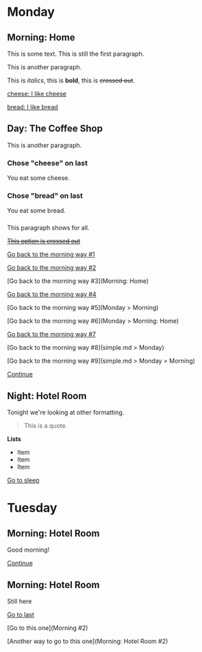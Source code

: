 # Monday

## Morning: Home

This is some text.
This is still the first paragraph.

This is another paragraph.

This is *italics*, this is **bold**, this is ~~crossed out~~.

[cheese: I like cheese](next)

[bread: I like bread](next)

## Day: The Coffee Shop

This is another paragraph.

### Chose "cheese" on last

You eat some cheese.

### Chose "bread" on last

You eat some bread.

###

This paragraph shows for all.

[~~This option is crossed out~~]()

[Go back to the morning way #1](last)

[Go back to the morning way #2](Morning)

[Go back to the morning way #3](Morning: Home)

[Go back to the morning way #4](Monday)

[Go back to the morning way #5](Monday > Morning)

[Go back to the morning way #6](Monday > Morning: Home)

[Go back to the morning way #7](simple.md)

[Go back to the morning way #8](simple.md > Monday)

[Go back to the morning way #9](simple.md > Monday > Morning)

[Continue](next)

## Night: Hotel Room

Tonight we're looking at other formatting.

> This is a quote.

**Lists**

* Item 
* Item 
* Item

[Go to sleep](Tuesday)

# Tuesday

## Morning: Hotel Room

Good morning!

[Continue](next)

## Morning: Hotel Room

Still here

[Go to last](Morning)

[Go to this one](Morning #2)

[Another way to go to this one](Morning: Hotel Room #2)
